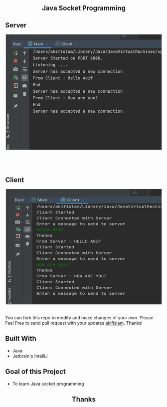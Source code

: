 <h2 align="center">
  Java Socket Programming<br/>
</h2>



## Server
<div align="center">
   <img alt="server" src="./Examples/server.png" height="370" width = "500"/>
</div>

<br/>
<br/>
<br/>


## Client

<div align="center">
  <img alt="client" src="./Examples/client.png" height="370" width = "500"/>
</div>

<br/>

You can fork this repo to modify and make changes of your own. Please Feel Free to send pull request with your updates [akifislam](https://github.com/akifislam). Thanks!

## Built With

- Java
- Jetbrain's IntelliJ


## Goal of this Project

- To learn Java socket programming
<h2 align="center">
Thanks
</h2>

